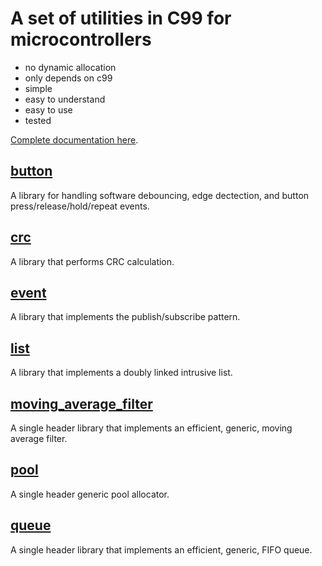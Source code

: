 # A set of utilities in C99 for microcontrollers

* no dynamic allocation
* only depends on c99
* simple
* easy to understand
* easy to use
* tested

[Complete documentation here](https://clnhlzmn.github.io/utils).

## [button](button/readme.md)

A library for handling software debouncing, edge dectection, and button press/release/hold/repeat events.

## [crc](crc/readme.md)

A library that performs CRC calculation.

## [event](event/readme.md)

A library that implements the publish/subscribe pattern.

## [list](list/readme.md)

A library that implements a doubly linked intrusive list.

## [moving_average_filter](moving_average_filter/readme.md)

A single header library that implements an efficient, generic, moving average filter.

## [pool](pool/readme.md)

A single header generic pool allocator.

## [queue](queue/readme.md)

A single header library that implements an efficient, generic, FIFO queue.

